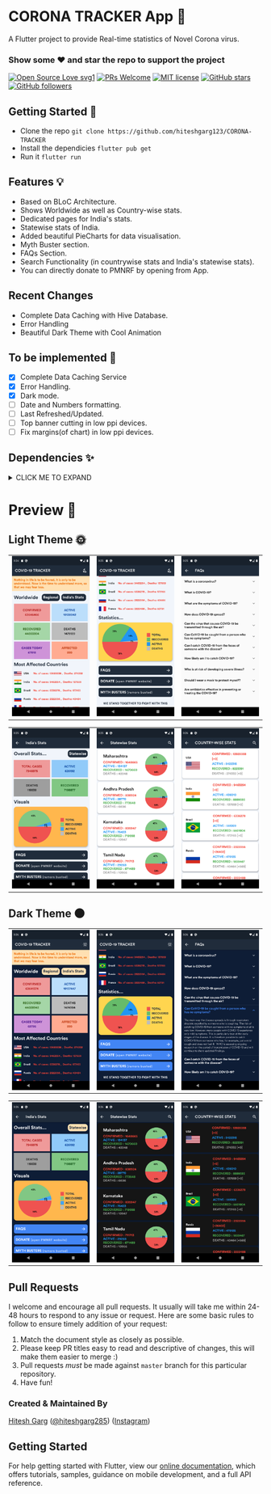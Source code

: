 # CORONA TRACKER App 🦠

A Flutter project to provide Real-time statistics of Novel Corona virus.

### Show some :heart: and star the repo to support the project

[![Open Source Love svg1](https://badges.frapsoft.com/os/v1/open-source.svg?v=103)](https://github.com/hiteshgarg123/CORONA-TRACKER/)
[![PRs Welcome](https://img.shields.io/badge/PRs-welcome-brightgreen.svg?style=flat-square)](https://github.com/hiteshgarg123/CORONA-TRACKER/)
[![MIT license](https://img.shields.io/badge/License-MIT-blue.svg)](https://lbesson.mit-license.org/)
[![GitHub stars](https://img.shields.io/github/stars/hiteshgarg123/CORONA-TRACKER?style=social)](https://github.com/hiteshgarg123/CORONA-TRACKER/)
[![GitHub followers](https://img.shields.io/github/followers/hiteshgarg123.svg?style=social&label=Follow&maxAge=2592000)](https://github.com/hiteshgarg123?tab=followers)

## Getting Started 🚀

- Clone the repo `git clone https://github.com/hiteshgarg123/CORONA-TRACKER`
- Install the dependicies `flutter pub get`
- Run it `flutter run`

## Features 💡

- Based on BLoC Architecture.
- Shows Worldwide as well as Country-wise stats.
- Dedicated pages for India's stats.
- Statewise stats of India.
- Added beautiful PieCharts for data visualisation.
- Myth Buster section.
- FAQs Section.
- Search Functionality (in countrywise stats and India's statewise stats).
- You can directly donate to PMNRF by opening from App.

## Recent Changes

- Complete Data Caching with Hive Database.
- Error Handling
- Beautiful Dark Theme with Cool Animation

## To be implemented 📝

- [x] Complete Data Caching Service
- [x] Error Handling.
- [x] Dark mode.
- [ ] Date and Numbers formatting.
- [ ] Last Refreshed/Updated.
- [ ] Top banner cutting in low ppi devices.
- [ ] Fix margins(of chart) in low ppi devices.

## Dependencies ✨

<details><summary>CLICK ME TO EXPAND</summary>
<p>

```dart
flutter_spinkit: ^4.1.2
hive: ^1.4.4+1
hive_flutter: ^0.3.1
http: ^0.12.0+4
liquid_pull_to_refresh: ^2.0.0
pie_chart: ^3.1.1
provider: ^4.1.3
shared_preferences: ^0.5.6+3
url_launcher: ^5.4.2
circular_reveal_animation: ^1.1.5
auto_size_text: ^2.1.0
build_runner: ^1.10.4
hive_generator: ^0.8.2
flutter_launcher_icons: "^0.7.3"
```

</p>
</details>

# Preview 📸

## Light Theme 🌞

|                                                       |                                                       |                                                       |
| ----------------------------------------------------- | ----------------------------------------------------- | ----------------------------------------------------- |
| <img src="screenshots/light_theme/1.png" width="400"> | <img src="screenshots/light_theme/2.png" width="400"> | <img src="screenshots/light_theme/3.png" width="400"> |

|                                                       |                                                       |                                                       |
| ----------------------------------------------------- | ----------------------------------------------------- | ----------------------------------------------------- |
| <img src="screenshots/light_theme/4.png" width="400"> | <img src="screenshots/light_theme/5.png" width="400"> | <img src="screenshots/light_theme/6.png" width="400"> |

## Dark Theme 🌑

|                                                      |                                                      |                                                      |
| ---------------------------------------------------- | ---------------------------------------------------- | ---------------------------------------------------- |
| <img src="screenshots/dark_theme/1.png" width="400"> | <img src="screenshots/dark_theme/2.png" width="400"> | <img src="screenshots/dark_theme/3.png" width="400"> |

|                                                      |                                                      |                                                      |
| ---------------------------------------------------- | ---------------------------------------------------- | ---------------------------------------------------- |
| <img src="screenshots/dark_theme/4.png" width="400"> | <img src="screenshots/dark_theme/5.png" width="400"> | <img src="screenshots/dark_theme/6.png" width="400"> |

## Pull Requests

I welcome and encourage all pull requests. It usually will take me within 24-48 hours to respond to any issue or request. Here are some basic rules to follow to ensure timely addition of your request:

1.  Match the document style as closely as possible.
2.  Please keep PR titles easy to read and descriptive of changes, this will make them easier to merge :)
3.  Pull requests _must_ be made against `master` branch for this particular repository.
4.  Have fun!

### Created & Maintained By

[Hitesh Garg](https://github.com/hiteshgarg123) ([@hiteshgarg285](https://www.twitter.com/hiteshgarg285)) ([Instagram](https://www.instagram.com/hiteshgarg2855))

## Getting Started

For help getting started with Flutter, view our
[online documentation](https://flutter.dev/docs), which offers tutorials,
samples, guidance on mobile development, and a full API reference.
